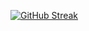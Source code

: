 [![GitHub Streak](https://streak-stats.demolab.com?user=avasfge&theme=tokyonight-duo&locale=ru&short_numbers=true)](https://git.io/streak-stats)
